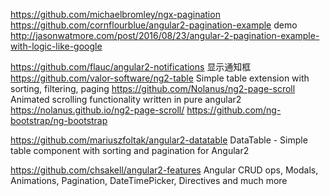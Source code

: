 https://github.com/michaelbromley/ngx-pagination    
https://github.com/cornflourblue/angular2-pagination-example   demo   http://jasonwatmore.com/post/2016/08/23/angular-2-pagination-example-with-logic-like-google

https://github.com/flauc/angular2-notifications   显示通知框
https://github.com/valor-software/ng2-table   Simple table extension with sorting, filtering, paging
https://github.com/Nolanus/ng2-page-scroll    Animated scrolling functionality written in pure angular2 https://nolanus.github.io/ng2-page-scroll/
https://github.com/ng-bootstrap/ng-bootstrap   

https://github.com/mariuszfoltak/angular2-datatable    DataTable - Simple table component with sorting and pagination for Angular2

https://github.com/chsakell/angular2-features    Angular CRUD ops, Modals, Animations, Pagination, DateTimePicker, Directives and much more
